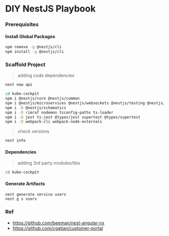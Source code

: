 DIY NestJS Playbook
===================


### Prerequisites  

#### Install Global Packages
```bash
npm remove -g @nestjs/cli
npm install -g @nestjs/cli
```

### Scaffold Project
> adding code dependencies
```bash
nest new api

cd kube-cockpit
npm i @nestjs/core @nestjs/common 
npm i @nestjs/microservices @nestjs/websockets @nestjs/testing @nestjs/typeorm typeorm
npm i -D @nestjs/schematics
npm i -D rimraf nodemon tsconfig-paths ts-loader
npm i -D jest ts-jest @types/jest supertest @types/supertest
npm i -D webpack-cli webpack-node-externals
```
> check versions
```bash
nest info
```

#### Dependencies
> adding 3rd party modules/libs

```bash
cd kube-cockpit

```
 
#### Generate Artifacts
```bash
nest generate service users
nest g s users
```


### Ref

* https://github.com/beeman/nest-angular-nx
* https://github.com/cgatian/customer-portal
